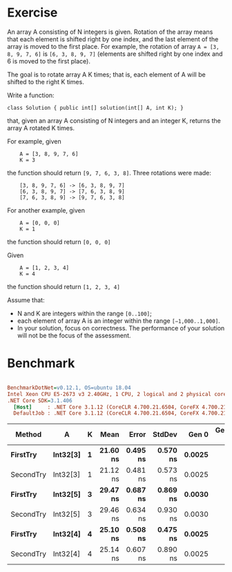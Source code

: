﻿# Exercise

An array A consisting of N integers is given. Rotation of the array means that each element is shifted right by one index, 
and the last element of the array is moved to the first place. For example, the rotation of array 
```A = [3, 8, 9, 7, 6]``` is ```[6, 3, 8, 9, 7]``` (elements are shifted right by one index and 6 is moved to the first place).

The goal is to rotate array A K times; that is, each element of A will be shifted to the right K times.

Write a function:

```
class Solution { public int[] solution(int[] A, int K); }
```


that, given an array A consisting of N integers and an integer K, returns the array A rotated K times.

For example, given
``` 
    A = [3, 8, 9, 7, 6]
    K = 3
```
the function should return ```[9, 7, 6, 3, 8]```. Three rotations were made:

```
    [3, 8, 9, 7, 6] -> [6, 3, 8, 9, 7]
    [6, 3, 8, 9, 7] -> [7, 6, 3, 8, 9]
    [7, 6, 3, 8, 9] -> [9, 7, 6, 3, 8]
```

For another example, given
```
    A = [0, 0, 0]
    K = 1
```
the function should return ```[0, 0, 0]```

Given
```
    A = [1, 2, 3, 4]
    K = 4
```
the function should return ```[1, 2, 3, 4]```

Assume that:

- N and K are integers within the range ```[0..100]```;
- each element of array A is an integer within the range ```[−1,000..1,000]```.
- In your solution, focus on correctness. The performance of your solution will not be the focus of the assessment.

# Benchmark
``` ini

BenchmarkDotNet=v0.12.1, OS=ubuntu 18.04
Intel Xeon CPU E5-2673 v3 2.40GHz, 1 CPU, 2 logical and 2 physical cores
.NET Core SDK=3.1.406
  [Host]     : .NET Core 3.1.12 (CoreCLR 4.700.21.6504, CoreFX 4.700.21.6905), X64 RyuJIT
  DefaultJob : .NET Core 3.1.12 (CoreCLR 4.700.21.6504, CoreFX 4.700.21.6905), X64 RyuJIT


```
|    Method |        A | K |     Mean |    Error |   StdDev |  Gen 0 | Gen 1 | Gen 2 | Allocated |
|---------- |--------- |-- |---------:|---------:|---------:|-------:|------:|------:|----------:|
|  **FirstTry** | **Int32[3]** | **1** | **21.60 ns** | **0.495 ns** | **0.570 ns** | **0.0025** |     **-** |     **-** |      **40 B** |
| SecondTry | Int32[3] | 1 | 21.12 ns | 0.481 ns | 0.573 ns | 0.0025 |     - |     - |      40 B |
|  **FirstTry** | **Int32[5]** | **3** | **29.47 ns** | **0.687 ns** | **0.869 ns** | **0.0030** |     **-** |     **-** |      **48 B** |
| SecondTry | Int32[5] | 3 | 29.46 ns | 0.634 ns | 0.930 ns | 0.0030 |     - |     - |      48 B |
|  **FirstTry** | **Int32[4]** | **4** | **25.10 ns** | **0.508 ns** | **0.475 ns** | **0.0025** |     **-** |     **-** |      **40 B** |
| SecondTry | Int32[4] | 4 | 25.14 ns | 0.607 ns | 0.890 ns | 0.0025 |     - |     - |      40 B |
